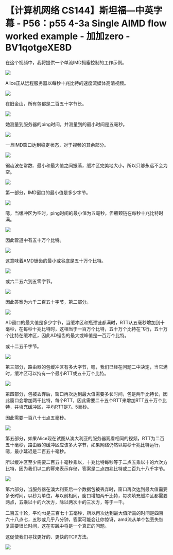 # 【计算机网络 CS144】斯坦福—中英字幕 - P56：p55 4-3a Single AIMD flow worked example - 加加zero - BV1qotgeXE8D

在这个视频中，我将提供一个单流IMD拥塞控制的工作示例。

![](img/53d5cf4e4f2c9177e452044efda064ee_1.png)

Alice正从远程服务器以每秒十兆比特的速度流媒体高清视频。

![](img/53d5cf4e4f2c9177e452044efda064ee_3.png)

在旧金山，所有包都是二百五十字节长。

![](img/53d5cf4e4f2c9177e452044efda064ee_5.png)

她测量到服务器的ping时间，并测量到的最小时间是五毫秒。

![](img/53d5cf4e4f2c9177e452044efda064ee_7.png)

一旦IMD窗口达到稳定状态，对于视频的其余部分。

![](img/53d5cf4e4f2c9177e452044efda064ee_9.png)

锯齿波在常数、最小和最大值之间振荡，缓冲区完美地大小，所以只够永远不会为空。

![](img/53d5cf4e4f2c9177e452044efda064ee_11.png)

第一部分，IMD窗口的最小值是多少字节。

![](img/53d5cf4e4f2c9177e452044efda064ee_13.png)

嗯，当缓冲区为空时，ping时间的最小值为五毫秒，但瓶颈链在每秒十兆比特时满。

![](img/53d5cf4e4f2c9177e452044efda064ee_15.png)

因此管道中有五十万个比特。

![](img/53d5cf4e4f2c9177e452044efda064ee_17.png)

这意味着AMD锯齿的最小或谷底是五十万个比特。

![](img/53d5cf4e4f2c9177e452044efda064ee_19.png)

或六二五六到五零字节。

![](img/53d5cf4e4f2c9177e452044efda064ee_21.png)

因此答案为六千二百五十字节，第二部分。

![](img/53d5cf4e4f2c9177e452044efda064ee_23.png)

AD窗口的最大值是多少字节，当缓冲区和瓶颈链都满时，RTT从五毫秒增加到十毫秒，在每秒十兆比特时，这相当于一百万个比特，五十万个比特在飞行，五十万个比特在缓冲区，因此AD锯齿的最大或峰值是一百万个比特。

或十二五千字节。

![](img/53d5cf4e4f2c9177e452044efda064ee_25.png)

第三部分，路由器的包缓冲区有多大字节，嗯，我们已经在问题二中决定，当它满时，缓冲区可以持有一个最小RTT或五十万个比特。



![](img/53d5cf4e4f2c9177e452044efda064ee_27.png)

第四部分，包被丢弃后，窗口再次达到最大值需要多长时间，包是两千比特长，因此窗口会增加两千比特，每个RTT，因此需要二十五个RTT来增加RTT五十万个比特，并填充缓冲区，平均RTT是7。5毫秒。

因此需要一百八十七点五毫秒。

![](img/53d5cf4e4f2c9177e452044efda064ee_29.png)

第五部分，如果Alice现在试图从澳大利亚的服务器观看相同的视频，RTT为二百五十毫秒，路由器的缓冲区应该多大字节，如果网络仍然以每秒十兆比特运行，嗯，最小延迟是二百五十毫秒。

所以缓冲区至少需要二百五十毫秒乘以，十兆比特每秒等于二点五乘以十的六次方比特，因为我们以二的幂来表示存储，答案是二点四兆比特或二百九十八千字节。



![](img/53d5cf4e4f2c9177e452044efda064ee_31.png)

第六部分，当服务器在澳大利亚后一个数据包被丢弃时，窗口再次达到最大值需要多长时间，以秒为单位，与以前相同，窗口增加两千比特，每次填充缓冲区都需要两点，五乘以十的六次方，除以两次十的三次方，等于一千。

二百五十轮，平均rtt是三百七十五毫秒，所以再次达到最大值所需的时间是四百六十八点七，五秒或几乎八分钟，答案可能会让你惊讶，amd流从单个包丢失恢复需要很长时间，这在实践中将是一个真正的问题。

这促使我们寻找更好的、更快的TCP方法。

![](img/53d5cf4e4f2c9177e452044efda064ee_33.png)